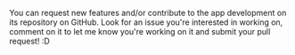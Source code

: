 You can request new features and/or contribute to the app development on its repository on GitHub. Look for an issue you're interested in working on, comment on it to let me know you're working on it and submit your pull request! :D